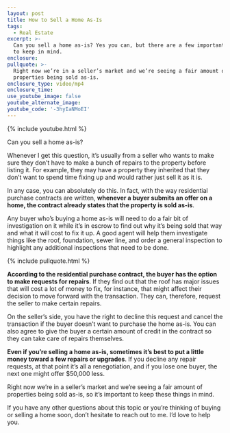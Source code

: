```yaml
---
layout: post
title: How to Sell a Home As-Is
tags:
  - Real Estate
excerpt: >-
  Can you sell a home as-is? Yes you can, but there are a few important things
  to keep in mind.
enclosure:
pullquote: >-
  Right now we’re in a seller’s market and we’re seeing a fair amount of
  properties being sold as-is.
enclosure_type: video/mp4
enclosure_time:
use_youtube_image: false
youtube_alternate_image:
youtube_code: '-3hyIaNMoEI'
---
```


{% include youtube.html %}

Can you sell a home as-is?

Whenever I get this question, it’s usually from a seller who wants to make sure they don’t have to make a bunch of repairs to the property before listing it. For example, they may have a property they inherited that they don’t want to spend time fixing up and would rather just sell it as it is.

In any case, you can absolutely do this. In fact, with the way residential purchase contracts are written, **whenever a buyer submits an offer on a home, the contract already states that the property is sold as-is**.

Any buyer who’s buying a home as-is will need to do a fair bit of investigation on it while it’s in escrow to find out why it’s being sold that way and what it will cost to fix it up. A good agent will help them investigate things like the roof, foundation, sewer line, and order a general inspection to highlight any additional inspections that need to be done.

{% include pullquote.html %}

**According to the residential purchase contract, the buyer has the option to make requests for repairs**. If they find out that the roof has major issues that will cost a lot of money to fix, for instance, that might affect their decision to move forward with the transaction. They can, therefore, request the seller to make certain repairs.

On the seller’s side, you have the right to decline this request and cancel the transaction if the buyer doesn’t want to purchase the home as-is. You can also agree to give the buyer a certain amount of credit in the contract so they can take care of repairs themselves.

**Even if you’re selling a home as-is, sometimes it’s best to put a little money toward a few repairs or upgrades**. If you decline any repair requests, at that point it’s all a renegotiation, and if you lose one buyer, the next one might offer $50,000 less.

Right now we’re in a seller’s market and we’re seeing a fair amount of properties being sold as-is, so it’s important to keep these things in mind.

If you have any other questions about this topic or you’re thinking of buying or selling a home soon, don’t hesitate to reach out to me. I’d love to help you.

&nbsp;